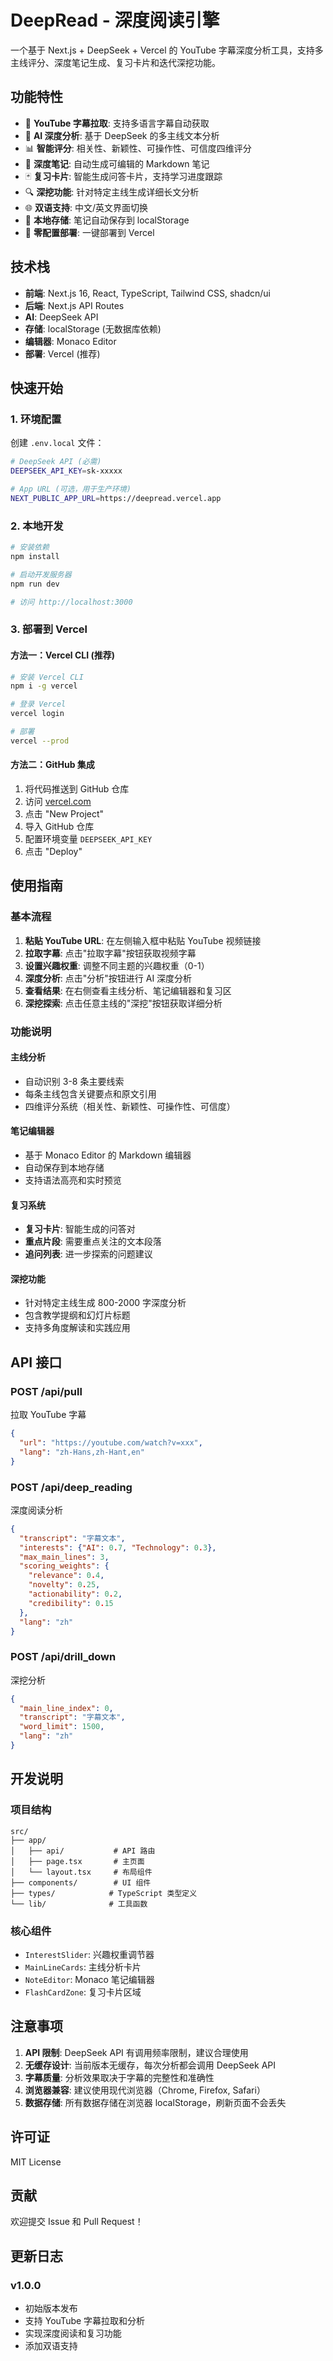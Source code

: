# DeepRead - 深度阅读引擎

一个基于 Next.js + DeepSeek + Vercel 的 YouTube 字幕深度分析工具，支持多主线评分、深度笔记生成、复习卡片和迭代深挖功能。

## 功能特性

- 🎥 **YouTube 字幕拉取**: 支持多语言字幕自动获取
- 🧠 **AI 深度分析**: 基于 DeepSeek 的多主线文本分析
- 📊 **智能评分**: 相关性、新颖性、可操作性、可信度四维评分
- 📝 **深度笔记**: 自动生成可编辑的 Markdown 笔记
- 🃏 **复习卡片**: 智能生成问答卡片，支持学习进度跟踪
- 🔍 **深挖功能**: 针对特定主线生成详细长文分析
- 🌐 **双语支持**: 中文/英文界面切换
- 💾 **本地存储**: 笔记自动保存到 localStorage
- 🚀 **零配置部署**: 一键部署到 Vercel

## 技术栈

- **前端**: Next.js 16, React, TypeScript, Tailwind CSS, shadcn/ui
- **后端**: Next.js API Routes
- **AI**: DeepSeek API
- **存储**: localStorage (无数据库依赖)
- **编辑器**: Monaco Editor
- **部署**: Vercel (推荐)

## 快速开始

### 1. 环境配置

创建 `.env.local` 文件：

```bash
# DeepSeek API (必需)
DEEPSEEK_API_KEY=sk-xxxxx

# App URL (可选，用于生产环境)
NEXT_PUBLIC_APP_URL=https://deepread.vercel.app
```

### 2. 本地开发

```bash
# 安装依赖
npm install

# 启动开发服务器
npm run dev

# 访问 http://localhost:3000
```

### 3. 部署到 Vercel

#### 方法一：Vercel CLI (推荐)

```bash
# 安装 Vercel CLI
npm i -g vercel

# 登录 Vercel
vercel login

# 部署
vercel --prod
```

#### 方法二：GitHub 集成

1. 将代码推送到 GitHub 仓库
2. 访问 [vercel.com](https://vercel.com)
3. 点击 "New Project"
4. 导入 GitHub 仓库
5. 配置环境变量 `DEEPSEEK_API_KEY`
6. 点击 "Deploy"

## 使用指南

### 基本流程

1. **粘贴 YouTube URL**: 在左侧输入框中粘贴 YouTube 视频链接
2. **拉取字幕**: 点击"拉取字幕"按钮获取视频字幕
3. **设置兴趣权重**: 调整不同主题的兴趣权重（0-1）
4. **深度分析**: 点击"分析"按钮进行 AI 深度分析
5. **查看结果**: 在右侧查看主线分析、笔记编辑器和复习区
6. **深挖探索**: 点击任意主线的"深挖"按钮获取详细分析

### 功能说明

#### 主线分析
- 自动识别 3-8 条主要线索
- 每条主线包含关键要点和原文引用
- 四维评分系统（相关性、新颖性、可操作性、可信度）

#### 笔记编辑器
- 基于 Monaco Editor 的 Markdown 编辑器
- 自动保存到本地存储
- 支持语法高亮和实时预览

#### 复习系统
- **复习卡片**: 智能生成的问答对
- **重点片段**: 需要重点关注的文本段落
- **追问列表**: 进一步探索的问题建议

#### 深挖功能
- 针对特定主线生成 800-2000 字深度分析
- 包含教学提纲和幻灯片标题
- 支持多角度解读和实践应用

## API 接口

### POST /api/pull
拉取 YouTube 字幕

```json
{
  "url": "https://youtube.com/watch?v=xxx",
  "lang": "zh-Hans,zh-Hant,en"
}
```

### POST /api/deep_reading
深度阅读分析

```json
{
  "transcript": "字幕文本",
  "interests": {"AI": 0.7, "Technology": 0.3},
  "max_main_lines": 3,
  "scoring_weights": {
    "relevance": 0.4,
    "novelty": 0.25,
    "actionability": 0.2,
    "credibility": 0.15
  },
  "lang": "zh"
}
```

### POST /api/drill_down
深挖分析

```json
{
  "main_line_index": 0,
  "transcript": "字幕文本",
  "word_limit": 1500,
  "lang": "zh"
}
```

## 开发说明

### 项目结构

```
src/
├── app/
│   ├── api/           # API 路由
│   ├── page.tsx       # 主页面
│   └── layout.tsx     # 布局组件
├── components/        # UI 组件
├── types/            # TypeScript 类型定义
└── lib/              # 工具函数
```

### 核心组件

- `InterestSlider`: 兴趣权重调节器
- `MainLineCards`: 主线分析卡片
- `NoteEditor`: Monaco 笔记编辑器
- `FlashCardZone`: 复习卡片区域

## 注意事项

1. **API 限制**: DeepSeek API 有调用频率限制，建议合理使用
2. **无缓存设计**: 当前版本无缓存，每次分析都会调用 DeepSeek API
3. **字幕质量**: 分析效果取决于字幕的完整性和准确性
4. **浏览器兼容**: 建议使用现代浏览器（Chrome, Firefox, Safari）
5. **数据存储**: 所有数据存储在浏览器 localStorage，刷新页面不会丢失

## 许可证

MIT License

## 贡献

欢迎提交 Issue 和 Pull Request！

## 更新日志

### v1.0.0
- 初始版本发布
- 支持 YouTube 字幕拉取和分析
- 实现深度阅读和复习功能
- 添加双语支持